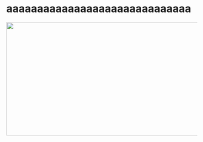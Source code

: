# aaaaaaaaaaaaaaaaaaaaaaaaaaaaaa
<p align="center"><img src="https://i.imgur.com/131wdCq.png" height="300" width="637"></p>
